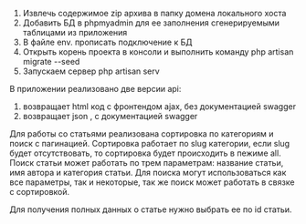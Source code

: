 1) Извлечь содержимое zip архива в папку домена локального хоста
2) Добавить БД в phpmyadmin для ее заполнения сгенерируемыми таблицами из приложения
3) В файле env. прописать подключение к БД
4) Открыть корень проекта в консоли и выполнить команду php artisan migrate --seed
5) Запускаем сервер php artisan serv

В приложении реализовано две версии api:
1) возвращает html код с фронтендом ajax, без документацией swagger
2) возвращает json , с документацией swagger

Для работы со статьями реализована сортировка по категориям и поиск c пагинацией.
Сортировка работает по slug категории, если slug будет отсутствовать, то сортировка будет происходить в пежиме all.
Поиск статьи может работать по трем параметрам: название статьи, имя автора и категория статьи. Для поиска могут использоваться как все параметры,
так и некоторые, так же поиск может работать в связке с сортировкой.

Для получения полных данных о статье нужно выбрать ее по id статьи.
